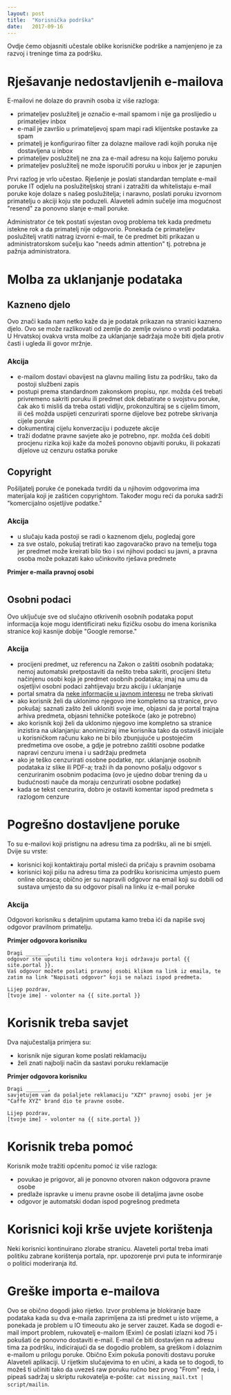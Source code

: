 ```yaml
---
layout: post
title:  "Korisnička podrška"
date:   2017-09-16
---
```


Ovdje ćemo objasniti učestale oblike korisničke podrške a namjenjeno je za razvoj i treninge tima za podršku.

# Rješavanje nedostavljenih e-mailova

E-mailovi ne dolaze do pravnih osoba iz više razloga:
* primateljev poslužitelj je označio e-mail spamom i nije ga proslijedio u primateljev inbox
* e-mail je završio u primateljevoj spam mapi radi klijentske postavke za spam
* primatelj je konfigurirao filter za dolazne mailove radi kojih poruka nije dostavljena u inbox
* primateljev poslužitelj ne zna za e-mail adresu na koju šaljemo poruku
* primateljev poslužitelj ne može isporučiti poruku u inbox jer je zapunjen

Prvi razlog je vrlo učestao. Rješenje je poslati standardan template e-mail poruke IT odjelu na poslužiteljskoj strani i zatražiti da whitelistaju e-mail poruke koje dolaze s našeg poslužitelja; i naravno, poslati poruku izvornom primatelju o akciji koju ste poduzeli. Alaveteli admin sučelje ima mogućnost "resend" za ponovno slanje e-mail poruke.

Administrator će tek postati svjestan ovog problema tek kada predmetu istekne rok a da primatelj nije odgovorio. Ponekada će primateljev poslužitelj vratiti natrag izvorni e-mail, te će predmet biti prikazan u administratorskom sučelju kao "needs admin attention" tj. potrebna je pažnja administratora.

# Molba za uklanjanje podataka

## Kazneno djelo

Ovo znači kada nam netko kaže da je podatak prikazan na stranici kazneno djelo. Ovo se može razlikovati od zemlje do zemlje ovisno o vrsti podataka. U Hrvatskoj ovakva vrsta molbe za uklanjanje sadržaja može biti djela protiv časti i ugleda ili govor mržnje.

### Akcija

* e-mailom dostavi obavijest na glavnu mailing listu za podršku, tako da postoji službeni zapis
* postupi prema standardnom zakonskom propisu, npr. možda ćeš trebati privremeno sakriti poruku ili predmet dok debatirate o svojstvu poruke, čak ako ti misliš da treba ostati vidljiv, prokonzultiraj se s cijelim timom, ili ćeš možda uspijeti cenzurirati sporne dijelove bez potrebe skrivanja cijele poruke
* dokumentiraj cijelu konverzaciju i poduzete akcije
* traži dodatne pravne savjete ako je potrebno, npr. možda ćeš dobiti procjenu rizika koji kaže da možeš ponovno objaviti poruku, ili pokazati dijelove uz cenzuru ostatka poruke

## Copyright

Pošiljatelj poruke će ponekada tvrditi da u njihovim odgovorima ima materijala koji je zaštićen copyrightom. Također mogu reći da poruka sadrži "komercijalno osjetljive podatke."

### Akcija

* u slučaju kada postoji se radi o kaznenom djelu, pogledaj gore
* za sve ostalo, pokušaj tretirati kao zagovaračko pravo na temelju toga jer predmet može kreirati bilo tko i svi njihovi podaci su javni, a pravna osoba može pokazati kako učinkovito rješava predmete

**Primjer e-maila pravnoj osobi**

```

```

## Osobni podaci

Ovo uključuje sve od slučajno otkrivenih osobnih podataka poput informacija koje mogu identificirati neku fizičku osobu do imena korisnika stranice koji kasnije dobije "Google remorse."

### Akcija

* procijeni predmet, uz referencu na Zakon o zaštiti osobnih podataka; nemoj automatski pretpostaviti da nešto treba sakriti, procijeni štetu načinjenu osobi koja je predmet osobnih podataka; imaj na umu da osjetljivi osobni podaci zahtijevaju brzu akciju i uklanjanje
* portal smatra da [neke informacije u javnom interesu][take-down] ne treba skrivati
* ako korisnik želi da uklonimo njegovo ime kompletno sa stranice, prvo pokušaj: saznati zašto želi ukloniti svoje ime, objasni da je portal trajna arhiva predmeta, objasni tehničke poteškoće (ako je potrebno)
* ako korisnik koji želi da uklonimo njegovo ime kompletno sa stranice inzistira na uklanjanju: anonimiziraj ime korisnika tako da ostaviš inicijale u korisničkom računu kako ne bi bilo zbunjujuće u postojećim predmetima ove osobe, a gdje je potrebno zaštiti osobne podatke napravi cenzuru imena i u sadržaju predmeta
* ako je teško cenzurirati osobne podatke, npr. uklanjanje osobnih podataka iz slike ili PDF-a; traži ih da ponovno pošalju odgovor s cenzuriranim osobnim podacima (ovo je ujedno dobar trening da u budućnosti nauče da moraju cenzurirati osobne podatke)
* kada se tekst cenzurira, dobro je ostaviti komentar ispod predmeta s razlogom cenzure

# Pogrešno dostavljene poruke

To su e-mailovi koji pristignu na adresu tima za podršku, ali ne bi smjeli. Dvije su vrste:

* korisnici koji kontaktiraju portal misleći da pričaju s pravnim osobama
* korisnici koji pišu na adresu tima za podršku korisnicima umjesto puem online obrasca; obično jer su napravili odgovor na email koji su dobili od sustava umjesto da su odgovor pisali na linku iz e-mail poruke

### Akcija

Odgovori korisniku s detaljnim uputama kamo treba ići da napiše svoj odgovor pravilnom primatelju.

**Primjer odgovora korisniku**

```
Dragi _______, 
odgovor ste uputili timu volontera koji održavaju portal {{ site.portal }}. 
Vaš odgovor možete poslati pravnoj osobi klikom na link iz emaila, te zatim na link "Napisati odgovor" koji se nalazi ispod predmeta.

Lijep pozdrav,
[tvoje ime] - volonter na {{ site.portal }}
```

# Korisnik treba savjet

Dva najučestalija primjera su:

* korisnik nije siguran kome poslati reklamaciju
* želi znati najbolji način da sastavi poruku reklamacije

**Primjer odgovora korisniku**

```
Dragi _______, 
savjetujem vam da pošaljete reklamaciju "XZY" pravnoj osobi jer je "Caffe XYZ" brand dio te pravne osobe.

Lijep pozdrav,
[tvoje ime] - volonter na {{ site.portal }}
```

# Korisnik treba pomoć

Korisnik može tražiti općenitu pomoć iz više razloga:

* povukao je prigovor, ali je ponovno otvoren nakon odgovora pravne osobe
* predlaže ispravke u imenu pravne osobe ili detaljima javne osobe
* odgovor je automatski dodan ispod pogrešnog predmeta

# Korisnici koji krše uvjete korištenja

Neki korisnici kontinuirano zlorabe stranicu. Alaveteli portal treba imati politiku zabrane korištenja portala, npr. upozorenje prvi puta te informiranje o politici moderiranja itd.

# Greške importa e-mailova

Ovo se obično dogodi jako rijetko. Izvor problema je blokiranje baze podataka kada su dva e-maila zaprimljena za isti predmet u isto vrijeme, a ponekada je problem u IO timeoutu ako je server zauzet. Kada se dogodi e-mail import problem, rukovatelj e-mailom (Exim) će poslati izlazni kod 75 i pokušati će ponovno dostaviti e-mail. E-mail će biti dostavljen na adresu tima za podršku, indicirajući da se dogodio problem, sa greškom i dolaznim e-mailom u prilogu poruke. Obično Exim pokuša ponoviti dostavu poruke Alaveteli aplikaciji. U rijetkim slučajevima to en učini, a kada se to dogodi, to možeš ti učiniti tako da uvezeš raw poruku ručno bez prvog "From" reda, i pipeaš sadržaj u skriptu rukovatelja e-pošte: `cat missing_mail.txt | script/mailin`.

[take-down]:    #tbd
